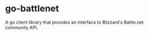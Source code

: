 # go-battlenet
A go client library that provides an interface to Blizzard's Battle.net community API.
